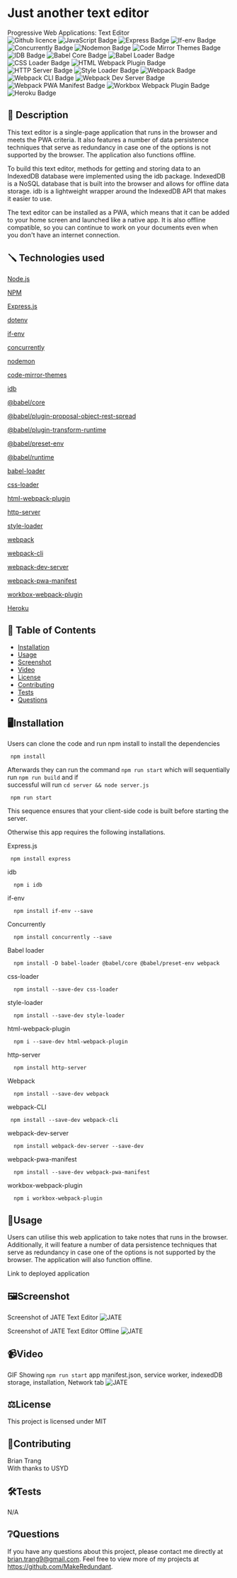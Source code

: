 # Just another text editor
Progressive Web Applications: Text Editor    
![Github licence](http://img.shields.io/badge/license-MIT-blue.svg)
![JavaScript Badge](https://img.shields.io/badge/JavaScript-Latest-yellow.svg)
![Express Badge](https://img.shields.io/badge/express-%5E4.17.1-orange.svg)
![If-env Badge](https://img.shields.io/badge/if--env-%5E1.0.4-yellowgreen.svg)
![Concurrently Badge](https://img.shields.io/badge/concurrently-%5E5.2.0-blue.svg)
![Nodemon Badge](https://img.shields.io/badge/nodemon-%5E2.0.4-red.svg)
![Code Mirror Themes Badge](https://img.shields.io/badge/code--mirror--themes-%5E1.0.0-lightgrey.svg)
![IDB Badge](https://img.shields.io/badge/idb-%5E6.1.2-green.svg)
![Babel Core Badge](https://img.shields.io/badge/%40babel%2Fcore-%5E7.15.0-yellow.svg)
![Babel Loader Badge](https://img.shields.io/badge/babel--loader-%5E8.2.2-important.svg)
![CSS Loader Badge](https://img.shields.io/badge/css--loader-%5E6.2.0-orange.svg)
![HTML Webpack Plugin Badge](https://img.shields.io/badge/html--webpack--plugin-%5E5.3.2-yellowgreen.svg)
![HTTP Server Badge](https://img.shields.io/badge/http--server-%5E0.11.1-blue.svg)
![Style Loader Badge](https://img.shields.io/badge/style--loader-%5E3.2.1-red.svg)
![Webpack Badge](https://img.shields.io/badge/webpack-%5E5.51.1-success.svg)
![Webpack CLI Badge](https://img.shields.io/badge/webpack--cli-%5E4.8.0-informational.svg)
![Webpack Dev Server Badge](https://img.shields.io/badge/webpack--dev--server-%5E4.0.0-critical.svg)
![Webpack PWA Manifest Badge](https://img.shields.io/badge/webpack--pwa--manifest-%5E4.3.0-important.svg)
![Workbox Webpack Plugin Badge](https://img.shields.io/badge/workbox--webpack--plugin-%5E6.2.4-brightgreen.svg)
![Heroku Badge](https://img.shields.io/badge/Heroku-Deployed-430098.svg?logo=heroku)

    
## 📄 Description 
This text editor is a single-page application that runs in the browser and meets the PWA criteria. It also features a number of data persistence techniques that serve as redundancy in case one of the options is not supported by the browser. The application also functions offline.  

To build this text editor, methods for getting and storing data to an IndexedDB database were implemented using the idb package. IndexedDB is a NoSQL database that is built into the browser and allows for offline data storage. idb is a lightweight wrapper around the IndexedDB API that makes it easier to use.  

The text editor can be installed as a PWA, which means that it can be added to your home screen and launched like a native app. It is also offline compatible, so you can continue to work on your documents even when you don't have an internet connection.  

## 🪛 Technologies used 
<p><a href="https://nodejs.org/">Node.js</a></p>
<p><a href="https://www.npmjs.com/">NPM</a></p>
<p><a href="https://www.npmjs.com/package/express">Express.js</a></p>
<p><a href="https://www.npmjs.com/package/dotenv">dotenv</a></p>
<p><a href="https://www.npmjs.com/package/if-env">if-env</a></p>
<p><a href="https://www.npmjs.com/package/concurrently">concurrently</a></p>
<p><a href="https://www.npmjs.com/package/nodemon">nodemon</a></p>
<p><a href="https://www.npmjs.com/package/code-mirror-themes">code-mirror-themes</a></p>
<p><a href="https://www.npmjs.com/package/idb">idb</a></p>
<p><a href="https://www.npmjs.com/package/@babel/core">@babel/core</a></p>
<p><a href="https://www.npmjs.com/package/@babel/plugin-proposal-object-rest-spread">@babel/plugin-proposal-object-rest-spread</a></p>
<p><a href="https://www.npmjs.com/package/@babel/plugin-transform-runtime">@babel/plugin-transform-runtime</a></p>
<p><a href="https://www.npmjs.com/package/@babel/preset-env">@babel/preset-env</a></p>
<p><a href="https://www.npmjs.com/package/@babel/runtime">@babel/runtime</a></p>
<p><a href="https://www.npmjs.com/package/babel-loader">babel-loader</a></p>
<p><a href="https://www.npmjs.com/package/css-loader">css-loader</a></p>
<p><a href="https://www.npmjs.com/package/html-webpack-plugin">html-webpack-plugin</a></p>
<p><a href="https://www.npmjs.com/package/http-server">http-server</a></p>
<p><a href="https://www.npmjs.com/package/style-loader">style-loader</a></p>
<p><a href="https://www.npmjs.com/package/webpack">webpack</a></p>
<p><a href="https://www.npmjs.com/package/webpack-cli">webpack-cli</a></p>
<p><a href="https://www.npmjs.com/package/webpack-dev-server">webpack-dev-server</a></p>
<p><a href="https://www.npmjs.com/package/webpack-pwa-manifest">webpack-pwa-manifest</a></p>
<p><a href="https://www.npmjs.com/package/workbox-webpack-plugin">workbox-webpack-plugin</a></p>
<p><a href="https://www.heroku.com/">Heroku</a></p>
  
## 📓 Table of Contents
- [Installation](#%EF%B8%8FInstallation)
- [Usage](#Usage)
- [Screenshot](#%EF%B8%8FScreenshot)
- [Video](#Video)
- [License](#%EF%B8%8FLicense)
- [Contributing](#Contributing)
- [Tests](#%EF%B8%8FTests)
- [Questions](#Questions)
    
## 🖥️Installation 

Users can clone the code and run npm install to install the dependencies
```pip
 npm install 
```

Afterwards they can run the command ```npm run start``` which will sequentially run ```npm run build``` and if  
successful will run ```cd server && node server.js```
```pip
 npm run start
```

This sequence ensures that your client-side code is built before starting the server.

Otherwise this app requires the following installations.

Express.js
```pip
 npm install express
```

idb
```pip
  npm i idb
```

if-env
```pip
  npm install if-env --save
```

Concurrently
```pip
  npm install concurrently --save
```

Babel loader
```pip
  npm install -D babel-loader @babel/core @babel/preset-env webpack
```

css-loader
```pip
  npm install --save-dev css-loader
```

style-loader
```pip
  npm install --save-dev style-loader
```

html-webpack-plugin
```pip
  npm i --save-dev html-webpack-plugin
```

http-server
```pip
  npm install http-server
```

Webpack
```pip
  npm install --save-dev webpack
```

webpack-CLI
```pip
 npm install --save-dev webpack-cli
``` 

webpack-dev-server
```pip
  npm install webpack-dev-server --save-dev
```

webpack-pwa-manifest

```pip
  npm install --save-dev webpack-pwa-manifest
```

workbox-webpack-plugin

```pip
  npm i workbox-webpack-plugin
```
  
## 💬Usage 
Users can utilise this web application to take notes that runs in the browser. Additionally, it will feature a number of data persistence techniques that serve as redundancy in case one of the options is not supported by the browser. The application will also function offline.

Link to deployed application



## 🖼️Screenshot
Screenshot of JATE Text Editor
![JATE](./Assets/JATE_img.png)

Screenshot of JATE Text Editor Offline
![JATE](./Assets/JATE-Offline.png)

## 📹Video
GIF Showing ```npm run start``` app manifest.json, service worker, indexedDB storage, installation, Network tab
![JATE](./Assets/JATE.gif)

  
## ⚖️License 
This project is licensed under MIT
  
## 🤝Contributing 
Brian Trang  
With thanks to USYD
  
## 🛠️Tests
N/A
 
## ❔Questions
If you have any questions about this project, please contact me directly at brian.trang9@gmail.com. Feel free to view more of my projects at https://github.com/MakeRedundant.